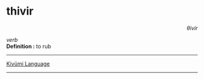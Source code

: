 
# thivir

<div align="right"><i>θivir</i></div>

*verb*  
**Definition :** to rub  

---

[Kivümi Language](../README.md)

---
